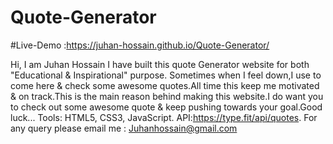 # Quote-Generator

#Live-Demo :https://juhan-hossain.github.io/Quote-Generator/

Hi,
I am Juhan Hossain 
I have built this quote Generator website for both "Educational & Inspirational" purpose. Sometimes when I feel down,I use to come here & check some awesome quotes.All time this keep me motivated & on track.This is the main reason behind making this website.I do want you to check out some awesome quote & keep pushing towards your goal.Good luck...
Tools: HTML5, CSS3, JavaScript.
API:https://type.fit/api/quotes.
For any query please email me : Juhanhossain@gmail.com
